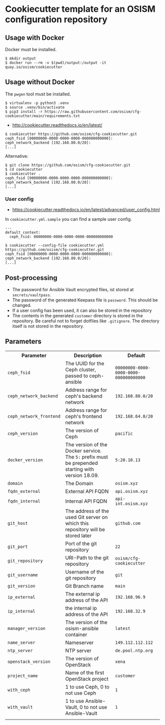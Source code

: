 # Cookiecutter template for an OSISM configuration repository

## Usage with Docker

Docker must be installed.

```
$ mkdir output
$ docker run --rm -v $(pwd)/output:/output -it quay.io/osism/cookiecutter 
```

## Usage without Docker

The `pwgen` tool must be installed.

```
$ virtualenv -p python3 .venv
$ source .venv/bin/activate
$ pip3 install -r https://raw.githubusercontent.com/osism/cfg-cookiecutter/main/requirements.txt
```

* http://cookiecutter.readthedocs.io/en/latest/

```
$ cookiecutter https://github.com/osism/cfg-cookiecutter.git
ceph_fsid [00000000-0000-0000-0000-000000000000]:
ceph_network_backend [192.168.80.0/20]:
[...]
```

Alternative:

```
$ git clone https://github.com/osism/cfg-cookiecutter.git
$ cd cookiecutter
$ cookiecutter .
ceph_fsid [00000000-0000-0000-0000-000000000000]:
ceph_network_backend [192.168.80.0/20]:
[...]
```

### User config

* https://cookiecutter.readthedocs.io/en/latest/advanced/user_config.html

In ``cookiecutter.yml.sample`` you can find a sample user config.

```
---
default_context:
  ceph_fsid: 00000000-0000-0000-0000-000000000000
```

```
$ cookiecutter --config-file cookiecutter.yml https://github.com/osism/cfg-cookiecutter.git
ceph_fsid [00000000-0000-0000-0000-000000000000]:
ceph_network_backend [192.168.80.0/20]:
[...]
```

## Post-processing

* The password for Ansible Vault encrypted files, ist stored at ``secrets/vaultpass``.
* The password of the generated Keepass file is ``password``. This should be changed.
* If a user config has been used, it can also be stored in the repository
* The contents in the generated ``customer`` directory is stored in the repository.
  Be careful not to forget dotfiles like ``.gitignore``. The directory itself is not
  stored in the repository.

## Parameters

<table>
  <tr>
    <th>Parameter</th>
    <th>Description</th>
    <th>Default</th>
  </tr>
  <tr>
    <td><code>ceph_fsid</code></td>
    <td>The UUID for the Ceph cluster, passed to ceph-ansible</td>
    <td><code>00000000-0000-0000-0000-000000000000</code></td>
  </tr>
  <tr>
    <td><code>ceph_network_backend</code></td>
    <td>Address range for ceph's backend network</td>
    <td><code>192.168.80.0/20</code></td>
  </tr>
  <tr>
    <td><code>ceph_network_frontend</code></td>
    <td>Address range for ceph's frontend network</td>
    <td><code>192.168.64.0/20</code></td>
  </tr>
  <tr>
    <td><code>ceph_version</code></td>
    <td>The version of Ceph</td>
    <td><code>pacific</code></td>
  </tr>
  <tr>
    <td><code>docker_version</code></td>
    <td>The version of the Docker service. The <code>5:</code> prefix must be prepended starting with version 18.09.</td>
    <td><code>5:20.10.13</code></td>
  </tr>
  <tr>
    <td><code>domain</code></td>
    <td>The Domain</td>
    <td><code>osism.xyz</code></td>
  </tr>
  <tr>
    <td><code>fqdn_external</code></td>
    <td>External API FQDN</td>
    <td><code>api.osism.xyz</code></td>
  </tr>
  <tr>
    <td><code>fqdn_internal</code></td>
    <td>Internal API FQDN</td>
    <td><code>api-int.osism.xyz</code></td>
  </tr>
  <tr>
    <td><code>git_host</code></td>
    <td>The address of the used Git server on which this repository will be stored later</td>
    <td><code>github.com</code></td>
  </tr>
  <tr>
    <td><code>git_port</code></td>
    <td>Port of the git repository</td>
    <td><code>22</code></td>
  </tr>
  <tr>
    <td><code>git_repository</code></td>
    <td>URI-Path to the git repository</td>
    <td><code>osism/cfg-cookiecutter</code></td>
  </tr>
  <tr>
    <td><code>git_username</code></td>
    <td>Username of the git repository</td>
    <td><code>git</code></td>
  </tr>
  <tr>
    <td><code>git_version</code></td>
    <td>Git Branch name</td>
    <td><code>main</code></td>
  </tr>
  <tr>
    <td><code>ip_external</code></td>
    <td>The external ip address of the API</td>
    <td><code>192.168.96.9</code></td>
  </tr>
  <tr>
    <td><code>ip_internal</code></td>
    <td>the internal ip address of the API</td>
    <td><code>192.168.32.9</code></td>
  </tr>
  <tr>
    <td><code>manager_version</code></td>
    <td>The version of the osism-ansible container</td>
    <td><code>latest</code></td>
  </tr>
  <tr>
    <td><code>name_server</code></td>
    <td>Nameserver</td>
    <td><code>149.112.112.112</code></td>
  </tr>
  <tr>
    <td><code>ntp_server</code></td>
    <td>NTP server</td>
    <td><code>de.pool.ntp.org</code></td>
  </tr>
  <tr>
    <td><code>openstack_version</code></td>
    <td>The version of OpenStack</td>
    <td><code>xena</code></td>
  </tr>
  <tr>
    <td><code>project_name</code></td>
    <td>Name of the first OpenStack project</td>
    <td><code>customer</code></td>
  </tr>
  <tr>
    <td><code>with_ceph</code></td>
    <td>1 to use Ceph, 0 to not use Ceph</td>
    <td><code>1</code></td>
  </tr>
  <tr>
    <td><code>with_vault</code></td>
    <td>1 to use Ansible-Vault, 0 to not use Ansible-Vault</td>
    <td><code>1</code></td>
  </tr>
  <tr>
    <td></td>
    <td></td>
    <td><code></code></td>
  </tr>
</table>
